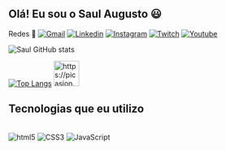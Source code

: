 
## Olá! Eu sou o Saul Augusto 😃
<p1>Redes 📲 </p1>
[![Gmail](https://img.shields.io/badge/Gmail-D14836?style=for-the-badge&logo=gmail&logoColor=white)](mailto:saulkutchma13@gmail.com)
[![Linkedin](https://img.shields.io/badge/LinkedIn-0077B5?style=for-the-badge&logo=linkedin&logoColor=white)](https://www.linkedin.com/in/saul-kutchma-b602a5250/)
[![Instagram](https://img.shields.io/badge/Instagram-E4405F?style=for-the-badge&logo=instagram&logoColor=white)](https://www.instagram.com/_.saaull/?hl=pt-br)
[![Twitch](https://img.shields.io/badge/Twitch-9146FF?style=for-the-badge&logo=twitch&logoColor=white)](https://www.twitch.tv/saulzeraa)
[![Youtube](https://img.shields.io/badge/YouTube-FF0000?style=for-the-badge&logo=youtube&logoColor=white)](https://www.youtube.com/channel/UCe5tPXR2VeAS5YP51MppiXA)

![Saul GitHub stats](https://github-readme-stats.vercel.app/api?username=SauulDeveloper&show_icons=true&theme=onedark)

[![Top Langs](https://github-readme-stats.vercel.app/api/top-langs/?username=SauulDeveloper)](https://github.com/anuraghazra/github-readme-stats) <img src="https://i.picasion.com/pic92/5e1ad86aa80bdcac1c24c9979543eeb8.gif" width="50" height="50" border="0" alt="https://picasion.com/" /></a>

## Tecnologias que eu utilizo

<div style= "display: inline_block"><br/>
  <img algin= "center" alt= "html5" src="https://img.shields.io/badge/HTML5-E34F26?style=for-the-badge&logo=html5&logoColor=white" />
    <img algin= "center" alt= "CSS3" src="https://img.shields.io/badge/CSS3-1572B6?style=for-the-badge&logo=css3&logoColor=white" />
      <img algin= "center" alt= "JavaScript" src="https://img.shields.io/badge/JavaScript-F7DF1E?style=for-the-badge&logo=javascript&logoColor=black" />

</div><br/>
